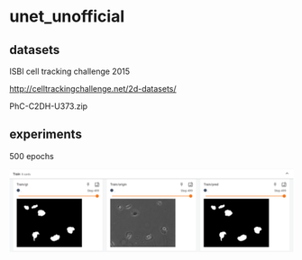 # unet_unofficial

## datasets

ISBI cell tracking challenge 2015

http://celltrackingchallenge.net/2d-datasets/

PhC-C2DH-U373.zip

## experiments

500 epochs

![image](https://github.com/czbbzc/unet_unofficial/blob/main/readme_imgs/img1.png)
